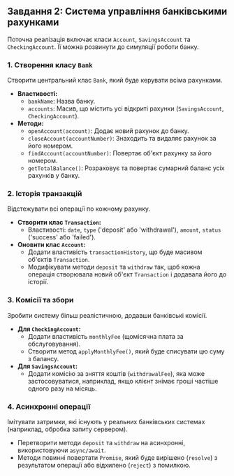 ## Завдання 2: Система управління банківськими рахунками

Поточна реалізація включає класи `Account`, `SavingsAccount` та `CheckingAccount`. Її можна розвинути до симуляції роботи банку.

### 1. Створення класу `Bank`

Створити центральний клас `Bank`, який буде керувати всіма рахунками.

* **Властивості:**
    * `bankName`: Назва банку.
    * `accounts`: Масив, що містить усі відкриті рахунки (`SavingsAccount`, `CheckingAccount`).
* **Методи:**
    * `openAccount(account)`: Додає новий рахунок до банку.
    * `closeAccount(accountNumber)`: Знаходить та видаляє рахунок за його номером.
    * `findAccount(accountNumber)`: Повертає об'єкт рахунку за його номером.
    * `getTotalBalance()`: Розраховує та повертає сумарний баланс усіх рахунків у банку.

### 2. Історія транзакцій

Відстежувати всі операції по кожному рахунку.

* **Створити клас `Transaction`:**
    * Властивості: `date`, `type` ('deposit' або 'withdrawal'), `amount`, `status` ('success' або 'failed').
* **Оновити клас `Account`:**
    * Додати властивість `transactionHistory`, що буде масивом об'єктів `Transaction`.
    * Модифікувати методи `deposit` та `withdraw` так, щоб кожна операція створювала новий об'єкт `Transaction` і додавала його до історії.

### 3. Комісії та збори

Зробити систему більш реалістичною, додавши банківські комісії.

* **Для `CheckingAccount`:**
    * Додати властивість `monthlyFee` (щомісячна плата за обслуговування).
    * Створити метод `applyMonthlyFee()`, який буде списувати цю суму з балансу.
* **Для `SavingsAccount`:**
    * Додати комісію за зняття коштів (`withdrawalFee`), яка може застосовуватися, наприклад, якщо клієнт знімає гроші частіше одного разу на місяць.

### 4. Асинхронні операції

Імітувати затримки, які існують у реальних банківських системах (наприклад, обробка запиту сервером).

* Перетворити методи `deposit` та `withdraw` на асинхронні, використовуючи `async/await`.
* Методи повинні повертати `Promise`, який буде вирішено (`resolve`) з результатом операції або відхилено (`reject`) з помилкою.


